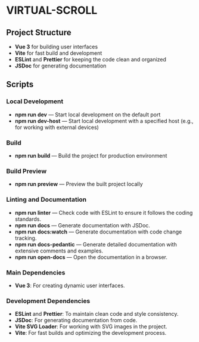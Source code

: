 # VIRTUAL-SCROLL

## Project Structure

- **Vue 3** for building user interfaces
- **Vite** for fast build and development
- **ESLint** and **Prettier** for keeping the code clean and organized
- **JSDoc** for generating documentation

## Scripts

### Local Development
- **npm run dev** — Start local development on the default port
- **npm run dev-host** — Start local development with a specified host (e.g., for working with external devices)

### Build
- **npm run build** — Build the project for production environment

### Build Preview
- **npm run preview** — Preview the built project locally

### Linting and Documentation
- **npm run linter** — Check code with ESLint to ensure it follows the coding standards.
- **npm run docs** — Generate documentation with JSDoc.
- **npm run docs:watch** — Generate documentation with code change tracking.
- **npm run docs-pedantic** — Generate detailed documentation with extensive comments and examples.
- **npm run open-docs** — Open the documentation in a browser.

### Main Dependencies
- **Vue 3**: For creating dynamic user interfaces.

### Development Dependencies
- **ESLint** and **Prettier**: To maintain clean code and style consistency.
- **JSDoc**: For generating documentation from code.
- **Vite SVG Loader**: For working with SVG images in the project.
- **Vite**: For fast builds and optimizing the development process.